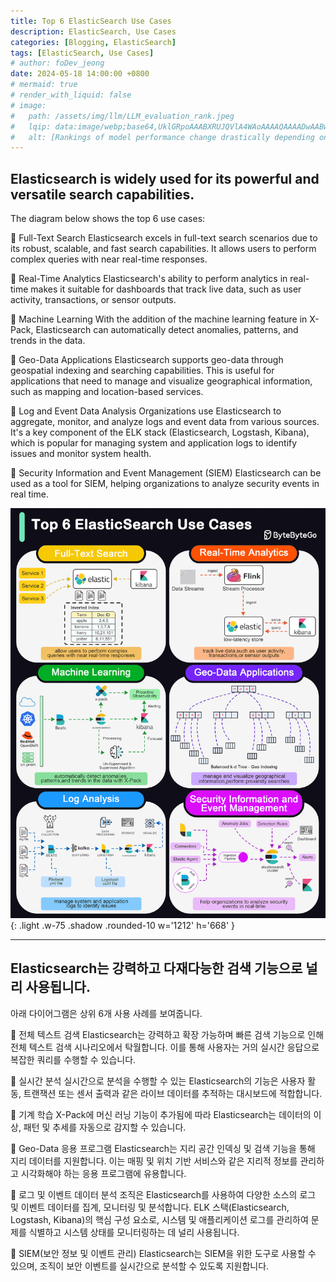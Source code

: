 ```yaml
---
title: Top 6 ElasticSearch Use Cases 
description: ElasticSearch, Use Cases
categories: [Blogging, ElasticSearch]
tags: [ElasticSearch, Use Cases]
# author: foDev_jeong
date: 2024-05-18 14:00:00 +0800
# mermaid: true
# render_with_liquid: false
# image:
#   path: /assets/img/llm/LLM_evaluation_rank.jpeg
#   lqip: data:image/webp;base64,UklGRpoAAABXRUJQVlA4WAoAAAAQAAAADwAABwAAQUxQSDIAAAARL0AmbZurmr57yyIiqE8oiG0bejIYEQTgqiDA9vqnsUSI6H+oAERp2HZ65qP/VIAWAFZQOCBCAAAA8AEAnQEqEAAIAAVAfCWkAALp8sF8rgRgAP7o9FDvMCkMde9PK7euH5M1m6VWoDXf2FkP3BqV0ZYbO6NA/VFIAAAA
#   alt: [Rankings of model performance change drastically depending on which LLM is used as the judge on KILT-NQ]
---
```




## Elasticsearch is widely used for its powerful and versatile search capabilities. 

The diagram below shows the top 6 use cases: 
 
🔹 Full-Text Search 
Elasticsearch excels in full-text search scenarios due to its robust, scalable, and fast search capabilities. It allows users to perform complex queries with near real-time responses. 
 
🔹 Real-Time Analytics 
Elasticsearch's ability to perform analytics in real-time makes it suitable for dashboards that track live data, such as user activity, transactions, or sensor outputs. 
 
🔹 Machine Learning 
With the addition of the machine learning feature in X-Pack, Elasticsearch can automatically detect anomalies, patterns, and trends in the data. 
 
🔹 Geo-Data Applications 
Elasticsearch supports geo-data through geospatial indexing and searching capabilities. This is useful for applications that need to manage and visualize geographical information, such as mapping and location-based services. 
 
🔹 Log and Event Data Analysis 
Organizations use Elasticsearch to aggregate, monitor, and analyze logs and event data from various sources. It's a key component of the ELK stack (Elasticsearch, Logstash, Kibana), which is popular for managing system and application logs to identify issues and monitor system health. 
 
🔹 Security Information and Event Management (SIEM) 
Elasticsearch can be used as a tool for SIEM, helping organizations to analyze security events in real time. 
 
![ Top 6 ElasticSearch Use Cases ](/assets/img/blog/ElasticSearch_use_cases.gif){: .light .w-75 .shadow .rounded-10 w='1212' h='668' }

* * *



## Elasticsearch는 강력하고 다재다능한 검색 기능으로 널리 사용됩니다. 

아래 다이어그램은 상위 6개 사용 사례를 보여줍니다. 
 
🔹 전체 텍스트 검색 
Elasticsearch는 강력하고 확장 가능하며 빠른 검색 기능으로 인해 전체 텍스트 검색 시나리오에서 탁월합니다. 이를 통해 사용자는 거의 실시간 응답으로 복잡한 쿼리를 수행할 수 있습니다. 
 
🔹 실시간 분석 
실시간으로 분석을 수행할 수 있는 Elasticsearch의 기능은 사용자 활동, 트랜잭션 또는 센서 출력과 같은 라이브 데이터를 추적하는 대시보드에 적합합니다. 
 
🔹 기계 학습 
X-Pack에 머신 러닝 기능이 추가됨에 따라 Elasticsearch는 데이터의 이상, 패턴 및 추세를 자동으로 감지할 수 있습니다. 
 
🔹 Geo-Data 응용 프로그램 
Elasticsearch는 지리 공간 인덱싱 및 검색 기능을 통해 지리 데이터를 지원합니다. 이는 매핑 및 위치 기반 서비스와 같은 지리적 정보를 관리하고 시각화해야 하는 응용 프로그램에 유용합니다. 
 
🔹 로그 및 이벤트 데이터 분석 
조직은 Elasticsearch를 사용하여 다양한 소스의 로그 및 이벤트 데이터를 집계, 모니터링 및 분석합니다. ELK 스택(Elasticsearch, Logstash, Kibana)의 핵심 구성 요소로, 시스템 및 애플리케이션 로그를 관리하여 문제를 식별하고 시스템 상태를 모니터링하는 데 널리 사용됩니다. 
 
🔹 SIEM(보안 정보 및 이벤트 관리) 
Elasticsearch는 SIEM을 위한 도구로 사용할 수 있으며, 조직이 보안 이벤트를 실시간으로 분석할 수 있도록 지원합니다. 